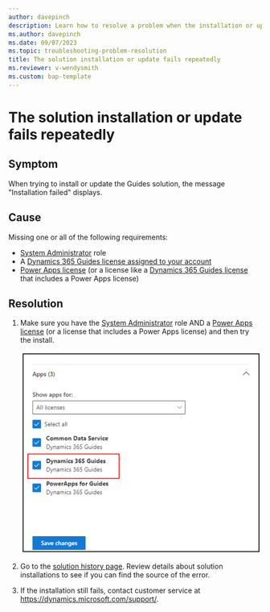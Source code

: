 ```yaml
---
author: davepinch
description: Learn how to resolve a problem when the installation or update of the Dynamics 365 Guides solution fails
ms.author: davepinch
ms.date: 09/07/2023
ms.topic: troubleshooting-problem-resolution
title: The solution installation or update fails repeatedly
ms.reviewer: v-wendysmith
ms.custom: bap-template
---
```


# The solution installation or update fails repeatedly

## Symptom

When trying to install or update the Guides solution, the message "Installation failed" displays.

## Cause

Missing one or all of the following requirements:

- [System Administrator](/power-platform/admin/database-security) role
- A [Dynamics 365 Guides license assigned to your account](**/*dynamics365/mixed-reality/guides/add-users#assign-a-dynamics-365-guides-license-to-an-existing-user)
- [Power Apps license](/power-platform/admin/signup-question-and-answer) (or a license like a [Dynamics 365 Guides license](**/*dynamics365/mixed-reality/guides/setup-step-one) that includes a Power Apps license)

## Resolution

1. Make sure you have the [System Administrator](/power-platform/admin/database-security) role AND a [Power Apps license](/power-platform/admin/signup-question-and-answer) (or a license that includes a Power Apps license) and then try the install.

   ![Dynamics 365 Guides license selected.](../media/dynamics-365-guides-license.PNG "Dynamics 365 Guides license selected")

1. Go to the [solution history page](/power-apps/maker/data-platform/solution-history). Review details about solution installations to see if you can find the source of the error.

1. If the installation still fails, contact customer service at <https://dynamics.microsoft.com/support/>.
